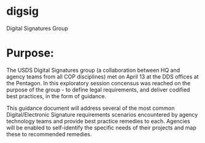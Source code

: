 # digsig
Digital Signatures Group

# **Purpose:**

The USDS Digital Signatures group (a collaboration between HQ and agency teams from all COP disciplines) met on April 13 at the DDS offices at the Pentagon. In this exploratory session concensus was reached on the purpose of the group - to define legal requirements, and deliver codified best practices, in the form of guidance. 

This guidance document will address several of the most common Digital/Electronic Signature requirements scenarios encountered by agency technology teams and provide best practice remedies to each. Agencies will be enabled to self-identify the specific needs of their projects and map these to recommended remedies.
